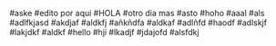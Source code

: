 #aske
#edito por aqui
#HOLA
#otro dia mas
#asto
#hoho
#aaal
#als
#adlfkjasd
#akdjaf
#aldkfj
#añkñdfa
#aldkaf
#adlñfd
#haodf
#adlskjf
#lakjdkf
#aldkf
#hello
#hji
#lkadjf
#jdajofd
#alsfdkj
